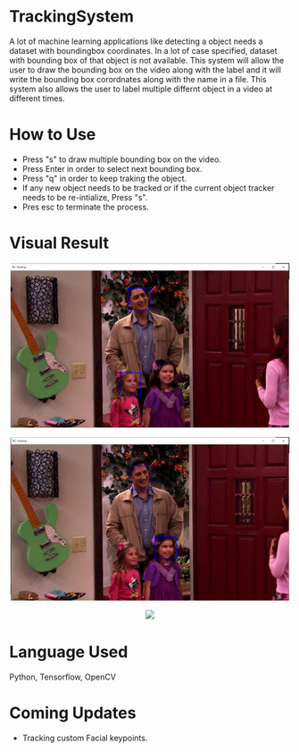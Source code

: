 # TrackingSystem
A lot of machine learning applications like detecting a object needs a dataset with boundingbox coordinates. In a lot of case specified, dataset with bounding box of that object is not available. This system will allow the user to draw the bounding box on the video along with the label and it will write the bounding box corordnates along with the name in a file. This system also allows the user to label multiple differnt object in a video at different times.

# How to Use
- Press "s" to draw multiple bounding box on the video.
- Press Enter in order to select next bounding box.
- Press "q" in order to keep traking the object.
- If any new object needs to be tracked or if the current object tracker  needs to be re-intialize, Press "s".
- Pres esc to terminate the process.

# Visual Result
<p align="center">
<img src="images/bounding_box.PNG" width=500 />
</p>

<p align="center">
<img src="images/bounding_box1.PNG" width=500 />
</p>

<p align="center">
<img src="images/output.PNG" />
</p>

# Language Used
Python, Tensorflow, OpenCV

# Coming Updates
- Tracking custom Facial keypoints.
